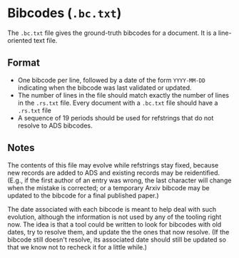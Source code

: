 # Bibcodes (`.bc.txt`)

The `.bc.txt` file gives the ground-truth bibcodes for a document. It is a
line-oriented text file.


## Format

- One bibcode per line, followed by a date of the form `YYYY-MM-DD` indicating
  when the bibcode was last validated or updated.
- The number of lines in the file should match exactly the number of lines in
  the `.rs.txt` file. Every document with a `.bc.txt` file should have a
  `.rs.txt` file
- A sequence of 19 periods should be used for refstrings that do not resolve to
  ADS bibcodes.


## Notes

The contents of this file may evolve while refstrings stay fixed, because new
records are added to ADS and existing records may be reidentified. (E.g., if the
first author of an entry was wrong, the last character will change when the
mistake is corrected; or a temporary Arxiv bibcode may be updated to the bibcode
for a final published paper.)

The date associated with each bibcode is meant to help deal with such evolution,
although the information is not used by any of the tooling right now. The idea
is that a tool could be written to look for bibcodes with old dates, try to
resolve them, and update the the ones that now resolve. (If the bibcode still
doesn't resolve, its associated date should still be updated so that we know not
to recheck it for a little while.)
